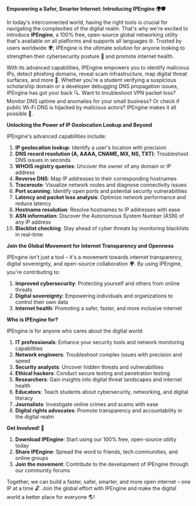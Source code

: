 **Empowering a Safer, Smarter Internet: Introducing IPEngine 🌍🛡️**

In today's interconnected world, having the right tools is crucial for navigating the complexities of the digital realm. That's why we're excited to introduce **IPEngine**, a 100% free, open-source global networking utility that's available on all platforms and supports all languages 🌐. Trusted by users worldwide 🌍, IPEngine is the ultimate solution for anyone looking to strengthen their cybersecurity posture 🔐 and promote internet health.

With its advanced capabilities, IPEngine empowers you to identify malicious IPs, detect phishing domains, reveal scam infrastructure, map digital threat surfaces, and more 🚀. Whether you're a student verifying a suspicious scholarship domain or a developer debugging DNS propagation issues, IPEngine has got your back 🔍. Want to troubleshoot VPN packet loss? Monitor DNS uptime and anomalies for your small business? Or check if public Wi-Fi DNS is hijacked by malicious actors? IPEngine makes it all possible 📡.

**Unlocking the Power of IP Geolocation Lookup and Beyond**

IPEngine's advanced capabilities include:

1. **IP geolocation lookup**: Identify a user's location with precision
2. **DNS record resolution (A, AAAA, CNAME, MX, NS, TXT)**: Troubleshoot DNS issues in seconds
3. **WHOIS registry queries**: Uncover the owner of any domain or IP address
4. **Reverse DNS**: Map IP addresses to their corresponding hostnames
5. **Traceroute**: Visualize network routes and diagnose connectivity issues
6. **Port scanning**: Identify open ports and potential security vulnerabilities
7. **Latency and packet loss analysis**: Optimize network performance and reduce latency
8. **Hostname resolution**: Resolve hostnames to IP addresses with ease
9. **ASN information**: Discover the Autonomous System Number (ASN) of any IP address
10. **Blacklist checking**: Stay ahead of cyber threats by monitoring blacklists in real-time

**Join the Global Movement for Internet Transparency and Openness**

IPEngine isn't just a tool – it's a movement towards internet transparency, digital sovereignty, and open-source collaboration 🌍. By using IPEngine, you're contributing to:

1. **Improved cybersecurity**: Protecting yourself and others from online threats
2. **Digital sovereignty**: Empowering individuals and organizations to control their own data
3. **Internet health**: Promoting a safer, faster, and more inclusive internet

**Who is IPEngine for?**

IPEngine is for anyone who cares about the digital world:

1. **IT professionals**: Enhance your security tools and network monitoring capabilities
2. **Network engineers**: Troubleshoot complex issues with precision and speed
3. **Security analysts**: Uncover hidden threats and vulnerabilities
4. **Ethical hackers**: Conduct secure testing and penetration testing
5. **Researchers**: Gain insights into digital threat landscapes and internet health
6. **Educators**: Teach students about cybersecurity, networking, and digital literacy
7. **Journalists**: Investigate online crimes and scams with ease
8. **Digital rights advocates**: Promote transparency and accountability in the digital realm

**Get Involved! 🌟**

1. **Download IPEngine**: Start using our 100% free, open-source utility today
2. **Share IPEngine**: Spread the word to friends, tech communities, and online groups
3. **Join the movement**: Contribute to the development of IPEngine through our community forums

Together, we can build a faster, safer, smarter, and more open internet – one IP at a time 🔓. Join the global effort with IPEngine and make the digital world a better place for everyone 🌎!